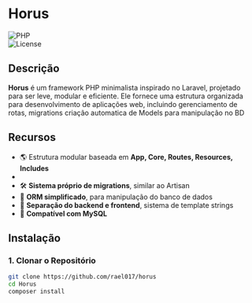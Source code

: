# **Horus**  

![PHP](https://img.shields.io/badge/PHP-8.3%2B-blue.svg)  
![License](https://img.shields.io/badge/license-MIT-green.svg)  

## **Descrição**  
**Horus** é um framework PHP minimalista inspirado no Laravel, projetado para ser leve, modular e eficiente. Ele fornece uma estrutura organizada para desenvolvimento de aplicações web, incluindo gerenciamento de rotas, migrations criação automatica de Models para manipulação no BD

## **Recursos**  
- 🌎 Estrutura modular baseada em **App, Core, Routes, Resources, Includes**
- 
- 🛠️ **Sistema próprio de migrations**, similar ao Artisan
- 🔄 **ORM simplificado**, para manipulação do banco de dados  
- 📁 **Separação do backend e frontend**, sistema de template strings
- 🔌 **Compatível com MySQL**  

## **Instalação**  

### **1. Clonar o Repositório**  
```sh
git clone https://github.com/rael017/horus
cd Horus
composer install

